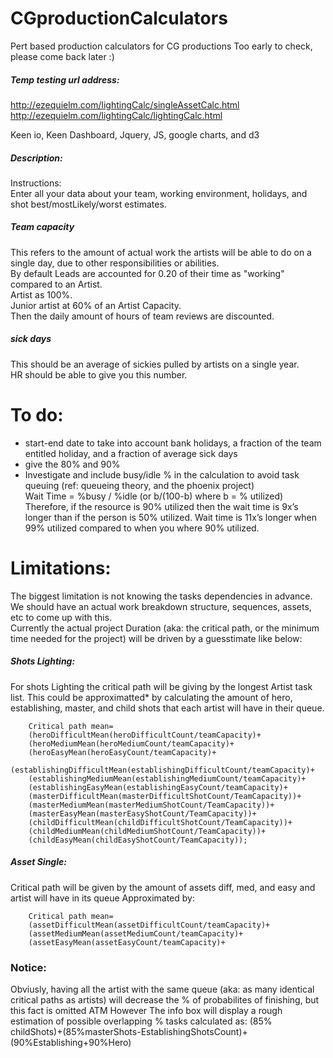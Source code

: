 # CGproductionCalculators
Pert based production calculators for CG productions
Too early to check, please come back later :)

##### Temp testing url address:
http://ezequielm.com/lightingCalc/singleAssetCalc.html  
http://ezequielm.com/lightingCalc/lightingCalc.html  

Keen io, Keen Dashboard, Jquery, JS, google charts, and d3

##### Description:  
Instructions:  
Enter all your data about your team, working environment, holidays, and shot best/mostLikely/worst estimates.

##### Team capacity  
This refers to the amount of actual work the artists will be able to do on a single day, due to other responsibilities or abilities.  
By default Leads are accounted for 0.20 of their time as "working" compared to an Artist.  
Artist as 100%.  
Junior artist at 60% of an Artist Capacity.  
Then the daily amount of hours of team reviews are discounted.  

##### sick days
This should be an average of sickies pulled by artists on a single year.  
HR should be able to give you this number.  

# To do:
* start-end date to take into account bank holidays, a fraction of the team entitled holiday, and a fraction of average sick days
* give the 80% and 90%
* Investigate and include busy/idle % in the calculation to avoid task queuing (ref: queueing theory, and the phoenix project)  
Wait Time = %busy / %idle (or b/(100-b) where b = % utilized)
Therefore, if the resource is 90% utilized then the wait time is 9x’s longer than if the person is 50% utilized. Wait time is 11x’s longer when 99% utilized compared to when you where 90% utilized.

# Limitations:
The biggest limitation is not knowing the tasks dependencies in advance.  
We should have an actual work breakdown structure, sequences, assets, etc to come up with this.  
Currently the actual project Duration (aka: the critical path, or the minimum time needed for the project) will be driven by a guesstimate like below:  

##### Shots Lighting:  
For shots Lighting the critical path will be giving by the longest Artist task list.
This could be approximatted* by calculating the amount of hero, establishing,
master, and child shots that each artist will have in their queue.

        Critical path mean=
        (heroDifficultMean(heroDifficultCount/teamCapacity)+
        (heroMediumMean(heroMediumCount/teamCapacity)+
        (heroEasyMean(heroEasyCount/teamCapacity)+
        (establishingDifficultMean(establishingDifficultCount/teamCapacity)+
        (establishingMediumMean(establishingMediumCount/teamCapacity)+
        (establishingEasyMean(establishingEasyCount/teamCapacity)+
        (masterDifficultMean(masterDifficultShotCount/TeamCapacity))+
        (masterMediumMean(masterMediumShotCount/TeamCapacity))+
        (masterEasyMean(masterEasyShotCount/TeamCapacity))+
        (childDifficultMean(childDifficultShotCount/TeamCapacity))+
        (childMediumMean(childMediumShotCount/TeamCapacity))+
        (childEasyMean(childEasyShotCount/TeamCapacity));  
##### Asset Single:  
Critical path will be given by the amount of assets diff, med, and easy and artist will have in its queue
Approximated by:

        Critical path mean=
        (assetDifficultMean(assetDifficultCount/teamCapacity)+
        (assetMediumMean(assetMediumCount/teamCapacity)+
        (assetEasyMean(assetEasyCount/teamCapacity)+

### Notice:
Obviusly, having all the artist with the same queue (aka: as many identical critical paths as artists) will decrease the % of probabilites of finishing, but this fact is omitted ATM
However The info box will display a rough estimation of possible overlapping % tasks calculated as:
(85% childShots)+(85%masterShots-EstablishingShotsCount)+(90%Establishing+90%Hero)

